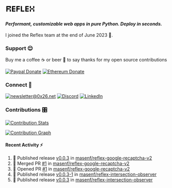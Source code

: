 ### [![Reflex](assets/reflex-white-bg.png)](https://github.com/reflex-dev/reflex)

#### _Performant, customizable web apps in pure Python. Deploy in seconds._

I joined the Reflex team at the end of June 2023 💪.

### Support 😌

Buy me a coffee ☕️ or beer 🍺 to say thanks for my open source contributions

[![Paypal Donate](https://img.shields.io/badge/PayPal-00457C?style=for-the-badge&logo=paypal&logoColor=white)](https://www.paypal.com/donate/?business=K7SKQ67XCPB78&no_recurring=0&item_name=Buy+me+a+coffee+%E2%98%95%EF%B8%8F+or+beer+%F0%9F%8D%BA+to+say+thanks+for+my+open+source+contributions&currency_code=USD)
[![Ethereum Donate](https://img.shields.io/badge/Ethereum-blue?logo=ethereum&labelColor=navy&style=flat-square)](https://etherscan.io/address/0x9c71dd020f575105F49AAF8CA9DC7Fd521C91edd)

### Connect 💬

[![newsletter@0x26.net](https://img.shields.io/badge/newsletter%400x26.net-blue?logo=maildotru&style=flat-square&labelColor=darkblue
)](mailto:newsletter@0x26.net?subject=Connect%20with%20@masenf&body=Hello%20👋,%20I'd%20like%20to%20join%20your%20mailing%20list.)
[![Discord](https://img.shields.io/badge/Discord-5865F2?style=for-the-badge&logo=discord&logoColor=white)](https://discordapp.com/users/1097061352452935730)
[![LinkedIn](https://img.shields.io/badge/LinkedIn-0077B5?style=for-the-badge&logo=linkedin&logoColor=white)](https://www.linkedin.com/in/masen-furer-445b05132)

### Contributions 🎛️

[![Contribution Stats](https://github-contribution-stats.vercel.app/api/?username=masenf)](https://github.com/LordDashMe/github-contribution-stats/)

[![Contribution Graph](https://github-readme-activity-graph.vercel.app/graph?username=masenf&theme=github)](https://github.com/Ashutosh00710/github-readme-activity-graph)

#### Recent Activity :zap:
<!--START_SECTION:activity-->
1. 🚀 Published release [v0.0.3](https://github.com/masenf/reflex-google-recaptcha-v2/releases/tag/v0.0.3) in [masenf/reflex-google-recaptcha-v2](https://github.com/masenf/reflex-google-recaptcha-v2)
2. 🎉 Merged PR [#1](https://github.com/masenf/reflex-google-recaptcha-v2/pull/1) in [masenf/reflex-google-recaptcha-v2](https://github.com/masenf/reflex-google-recaptcha-v2)
3. 💪 Opened PR [#1](https://github.com/masenf/reflex-google-recaptcha-v2/pull/1) in [masenf/reflex-google-recaptcha-v2](https://github.com/masenf/reflex-google-recaptcha-v2)
4. 🚀 Published release [v0.0.3-1](https://github.com/masenf/reflex-intersection-observer/releases/tag/v0.0.3-1) in [masenf/reflex-intersection-observer](https://github.com/masenf/reflex-intersection-observer)
5. 🚀 Published release [v0.0.3](https://github.com/masenf/reflex-intersection-observer/releases/tag/v0.0.3) in [masenf/reflex-intersection-observer](https://github.com/masenf/reflex-intersection-observer)
<!--END_SECTION:activity-->


<!--
- 🌱 I’m currently learning ...
- 👯 I’m looking to collaborate on ...
- 🤔 I’m looking for help with ...
- 💬 Ask me about ...
- 📫 How to reach me: ...
- 😄 Pronouns: ...
- ⚡ Fun fact: ...
-->
